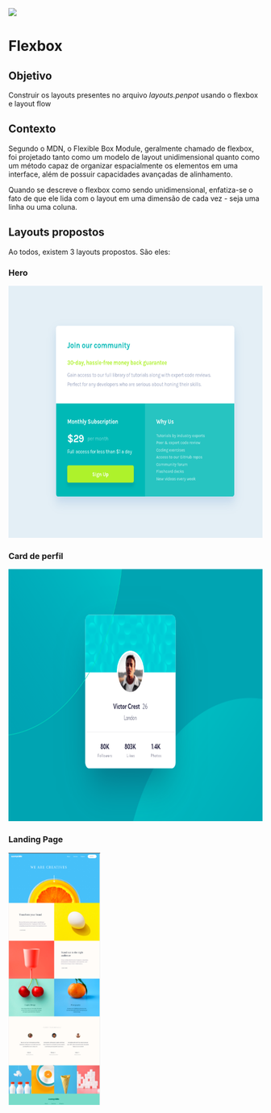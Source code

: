 ![](https://i.imgur.com/xG74tOh.png)

# Flexbox

## Objetivo

Construir os layouts presentes no arquivo _layouts.penpot_ usando o flexbox e layout flow

## Contexto

Segundo o MDN, o Flexible Box Module, geralmente chamado de flexbox, foi projetado tanto como um modelo de layout unidimensional quanto como um método capaz de organizar espacialmente os elementos em uma interface, além de possuir capacidades avançadas de alinhamento.

Quando se descreve o flexbox como sendo unidimensional, enfatiza-se o fato de que ele lida com o layout em uma dimensão de cada vez - seja uma linha ou uma coluna.

## Layouts propostos

Ao todos, existem 3 layouts propostos. São eles:

### Hero

<img src="./readme-assets/layout-01.png" alt="Layout alertas" style="height: 500px"/>

### Card de perfil

<img src="./readme-assets/layout-02.png" alt="Layout newletter" style="height: 500px"/>

### Landing Page

<img src="./readme-assets/layout-03.png" alt="Layout post de blog" style="height: 500px"/>
